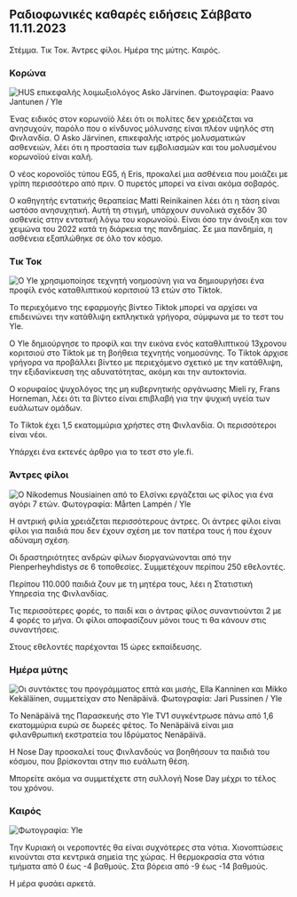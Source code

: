 ## Ραδιοφωνικές καθαρές ειδήσεις Σάββατο 11.11.2023

Στέμμα. Τικ Τοκ. Άντρες φίλοι. Ημέρα της μύτης. Καιρός.

### Κορώνα

![HUS επικεφαλής λοιμωξιολόγος Asko Järvinen. Φωτογραφία: Paavo Jantunen / Yle](https://images.cdn.yle.fi/image/upload/c_crop,h_3027,w_5382,x_0,y_311/ar_1.777777777777777,c_fill,g_57,w_1.q_auto:eco/f_auto/fl_lossy/v1699692578/39-1199235654f3bb0eba14)

Ένας ειδικός στον κορωνοϊό λέει ότι οι πολίτες δεν χρειάζεται να ανησυχούν, παρόλο που ο κίνδυνος μόλυνσης είναι πλέον υψηλός στη Φινλανδία. Ο Asko Järvinen, επικεφαλής ιατρός μολυσματικών ασθενειών, λέει ότι η προστασία των εμβολιασμών και του μολυσμένου κορωνοϊού είναι καλή.

Ο νέος κορονοϊός τύπου EG5, ή Eris, προκαλεί μια ασθένεια που μοιάζει με γρίπη περισσότερο από πριν. Ο πυρετός μπορεί να είναι ακόμα σοβαρός.

Ο καθηγητής εντατικής θεραπείας Matti Reinikainen λέει ότι η τάση είναι ωστόσο ανησυχητική. Αυτή τη στιγμή, υπάρχουν συνολικά σχεδόν 30 ασθενείς στην εντατική λόγω του κορωνοϊού. Είναι όσο την άνοιξη και τον χειμώνα του 2022 κατά τη διάρκεια της πανδημίας. Σε μια πανδημία, η ασθένεια εξαπλώθηκε σε όλο τον κόσμο.

### Τικ Τοκ

![Ο Yle χρησιμοποίησε τεχνητή νοημοσύνη για να δημιουργήσει ένα προφίλ ενός καταθλιπτικού κοριτσιού 13 ετών στο Tiktok. ](https://images.cdn.yle.fi/image/upload/c_crop,h_2955,w_5255,x_371,y_789/ar_1.7777777777777777,c_fill,g_faces,h_675,w_copr_au.fl_lossy/v1697625813/39-1187987652fb3e8a7ce7)

Το περιεχόμενο της εφαρμογής βίντεο Tiktok μπορεί να αρχίσει να επιδεινώνει την κατάθλιψη εκπληκτικά γρήγορα, σύμφωνα με το τεστ του Yle.

Ο Yle δημιούργησε το προφίλ και την εικόνα ενός καταθλιπτικού 13χρονου κοριτσιού στο Tiktok με τη βοήθεια τεχνητής νοημοσύνης. Το Tiktok άρχισε γρήγορα να προβάλλει βίντεο με περιεχόμενο σχετικό με την κατάθλιψη, την εξιδανίκευση της αδυνατότητας, ακόμη και την αυτοκτονία.

Ο κορυφαίος ψυχολόγος της μη κυβερνητικής οργάνωσης Mieli ry, Frans Horneman, λέει ότι τα βίντεο είναι επιβλαβή για την ψυχική υγεία των ευάλωτων ομάδων.

Το Tiktok έχει 1,5 εκατομμύρια χρήστες στη Φινλανδία. Οι περισσότεροι είναι νέοι.

Υπάρχει ένα εκτενές άρθρο για το τεστ στο yle.fi.

### Άντρες φίλοι

![Ο Nikodemus Nousiainen από το Ελσίνκι εργάζεται ως φίλος για ένα αγόρι 7 ετών. Φωτογραφία: Mårten Lampén / Yle](https://images.cdn.yle.fi/image/upload/c_crop,h_2250,w_4000,x_0,y_150/ar_1.777777777777777,c_fill,g_501,w_1q_auto:eco/f_auto/fl_lossy/v1699361417/39-1197061654a30293868a)

Η αντρική φιλία χρειάζεται περισσότερους άντρες. Οι άντρες φίλοι είναι φίλοι για παιδιά που δεν έχουν σχέση με τον πατέρα τους ή που έχουν αδύναμη σχέση.

Οι δραστηριότητες ανδρών φίλων διοργανώνονται από την Pienperheyhdistys σε 6 τοποθεσίες. Συμμετέχουν περίπου 250 εθελοντές.

Περίπου 110.000 παιδιά ζουν με τη μητέρα τους, λέει η Στατιστική Υπηρεσία της Φινλανδίας.

Τις περισσότερες φορές, το παιδί και ο άντρας φίλος συναντιούνται 2 με 4 φορές το μήνα. Οι φίλοι αποφασίζουν μόνοι τους τι θα κάνουν στις συναντήσεις.

Στους εθελοντές παρέχονται 15 ώρες εκπαίδευσης.

### Ημέρα μύτης

![Οι συντάκτες του προγράμματος επτά και μισής, Ella Kanninen και Mikko Kekäläinen, συμμετείχαν στο Nenäpäivä. Φωτογραφία: Jari Pussinen / Yle](https://images.cdn.yle.fi/image/upload/c_crop,h_3125,w_5557,x_0,y_126/ar_1.777777777777777,c_fill,g_50,h_127q_auto:eco/f_auto/fl_lossy/v1699531130/39-1198130654cc7a81d6f6)

Το Nenäpäivä της Παρασκευής στο Yle TV1 συγκέντρωσε πάνω από 1,6 εκατομμύρια ευρώ σε δωρεές φέτος. Το Nenäpäivä είναι μια φιλανθρωπική εκστρατεία του Ιδρύματος Nenäpäivä.

Η Nose Day προσκαλεί τους Φινλανδούς να βοηθήσουν τα παιδιά του κόσμου, που βρίσκονται στην πιο ευάλωτη θέση.

Μπορείτε ακόμα να συμμετέχετε στη συλλογή Nose Day μέχρι το τέλος του χρόνου.

### Καιρός

![ Φωτογραφία: Yle](https://images.cdn.yle.fi/image/upload/c_crop,h_1080,w_1919,x_0,y_0/ar_1.777777777777777,c_fill,g_faces,h_670,w_100,w_100:eco/f_auto/fl_lossy/v1699717391/39-1199335654fa0f0a84d5)

Την Κυριακή οι νεροποντές θα είναι συχνότερες στα νότια. Χιονοπτώσεις κινούνται στα κεντρικά σημεία της χώρας. Η θερμοκρασία στα νότια τμήματα από 0 έως -4 βαθμούς. Στα βόρεια από -9 έως -14 βαθμούς.

Η μέρα φυσάει αρκετά.
